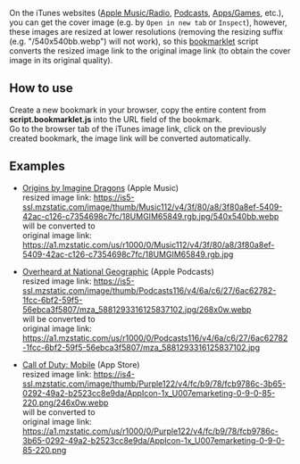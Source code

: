 On the iTunes websites ([Apple Music/Radio](https://music.apple.com), [Podcasts](https://podcasts.apple.com), [Apps/Games](https://www.apple.com/app-store), etc.), you can get the cover image (e.g. by `Open in new tab` or `Inspect`), however, these images are resized at lower resolutions (removing the resizing suffix (e.g. "/540x540bb.webp") will not work), so this [bookmarklet](https://en.wikipedia.org/wiki/Bookmarklet) script converts the resized image link to the original image link (to obtain the cover image in its original quality).

## How to use
Create a new bookmark in your browser, copy the entire content from **script.bookmarklet.js** into the URL field of the bookmark.  
Go to the browser tab of the iTunes image link, click on the previously created bookmark, the image link will be converted automatically.

## Examples
- [Origins by ‎Imagine Dragons](https://music.apple.com/us/album/origins-deluxe/1437948883) (Apple Music)  
resized image link: https://is5-ssl.mzstatic.com/image/thumb/Music112/v4/3f/80/a8/3f80a8ef-5409-42ac-c126-c7354698c7fc/18UMGIM65849.rgb.jpg/540x540bb.webp  
will be converted to  
original image link: https://a1.mzstatic.com/us/r1000/0/Music112/v4/3f/80/a8/3f80a8ef-5409-42ac-c126-c7354698c7fc/18UMGIM65849.rgb.jpg  

- [Overheard at National Geographic](https://podcasts.apple.com/us/podcast/overheard-at-national-geographic/id1466697207) (Apple Podcasts)  
resized image link: https://is5-ssl.mzstatic.com/image/thumb/Podcasts116/v4/6a/c6/27/6ac62782-1fcc-6bf2-59f5-56ebca3f5807/mza_5881293316125837102.jpg/268x0w.webp  
will be converted to  
original image link: https://a1.mzstatic.com/us/r1000/0/Podcasts116/v4/6a/c6/27/6ac62782-1fcc-6bf2-59f5-56ebca3f5807/mza_5881293316125837102.jpg  

- [Call of Duty: Mobile](https://apps.apple.com/us/app/call-of-duty-mobile/id1287282214) (App Store)  
resized image link: https://is4-ssl.mzstatic.com/image/thumb/Purple122/v4/fc/b9/78/fcb9786c-3b65-0292-49a2-b2523cc8e9da/AppIcon-1x_U007emarketing-0-9-0-85-220.png/246x0w.webp  
will be converted to  
original image link: https://a1.mzstatic.com/us/r1000/0/Purple122/v4/fc/b9/78/fcb9786c-3b65-0292-49a2-b2523cc8e9da/AppIcon-1x_U007emarketing-0-9-0-85-220.png  


